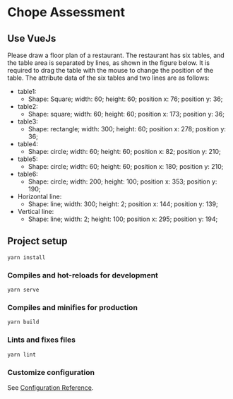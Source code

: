 # Chope Assessment

## Use VueJs

Please draw a floor plan of a restaurant. The restaurant has six tables, and the table area is
separated by lines, as shown in the figure below. It is required to drag the table with the mouse
to change the position of the table. The attribute data of the six tables and two lines are as
follows:

- table1:
  - Shape: Square; width: 60; height: 60; position x: 76; position y: 36;
- table2:
  - Shape: square; width: 60; height: 60; position x: 173; position y: 36;
- table3:
  - Shape: rectangle; width: 300; height: 60; position x: 278; position y: 36;
- table4:
  - Shape: circle; width: 60; height: 60; position x: 82; position y: 210;
- table5:
  - Shape: circle; width: 60; height: 60; position x: 180; position y: 210;
- table6:
  - Shape: circle; width: 200; height: 100; position x: 353; position y: 190;
- Horizontal line:
  - Shape: line; width: 300; height: 2; position x: 144; position y: 139;
- Vertical line:
  - Shape: line; width: 2; height: 100; position x: 295; position y: 194;

## Project setup

```
yarn install
```

### Compiles and hot-reloads for development

```
yarn serve
```

### Compiles and minifies for production

```
yarn build
```

### Lints and fixes files

```
yarn lint
```

### Customize configuration

See [Configuration Reference](https://cli.vuejs.org/config/).
